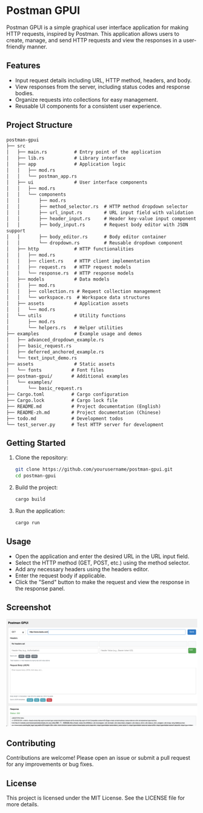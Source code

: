 # Postman GPUI

Postman GPUI is a simple graphical user interface application for making HTTP requests, inspired by Postman. This application allows users to create, manage, and send HTTP requests and view the responses in a user-friendly manner.

## Features

- Input request details including URL, HTTP method, headers, and body.
- View responses from the server, including status codes and response bodies.
- Organize requests into collections for easy management.
- Reusable UI components for a consistent user experience.

## Project Structure

```
postman-gpui
├── src
│   ├── main.rs          # Entry point of the application
│   ├── lib.rs           # Library interface
│   ├── app              # Application logic
│   │   ├── mod.rs
│   │   └── postman_app.rs
│   ├── ui               # User interface components
│   │   ├── mod.rs
│   │   └── components
│   │       ├── mod.rs
│   │       ├── method_selector.rs  # HTTP method dropdown selector
│   │       ├── url_input.rs        # URL input field with validation
│   │       ├── header_input.rs     # Header key-value input component
│   │       ├── body_input.rs       # Request body editor with JSON support
│   │       ├── body_editor.rs      # Body editor container
│   │       └── dropdown.rs         # Reusable dropdown component
│   ├── http             # HTTP functionalities
│   │   ├── mod.rs
│   │   ├── client.rs    # HTTP client implementation
│   │   ├── request.rs   # HTTP request models
│   │   └── response.rs  # HTTP response models
│   ├── models           # Data models
│   │   ├── mod.rs
│   │   ├── collection.rs # Request collection management
│   │   └── workspace.rs  # Workspace data structures
│   ├── assets           # Application assets
│   │   └── mod.rs
│   └── utils            # Utility functions
│       ├── mod.rs
│       └── helpers.rs   # Helper utilities
├── examples             # Example usage and demos
│   ├── advanced_dropdown_example.rs
│   ├── basic_request.rs
│   ├── deferred_anchored_example.rs
│   └── text_input_demo.rs
├── assets               # Static assets
│   └── fonts           # Font files
├── postman-gpui/       # Additional examples
│   └── examples/
│       └── basic_request.rs
├── Cargo.toml          # Cargo configuration
├── Cargo.lock          # Cargo lock file
├── README.md           # Project documentation (English)
├── README-zh.md        # Project documentation (Chinese)
├── todo.md             # Development todos
└── test_server.py      # Test HTTP server for development
```

## Getting Started

1. Clone the repository:

   ```bash
   git clone https://github.com/yourusername/postman-gpui.git
   cd postman-gpui
   ```

2. Build the project:

   ```bash
   cargo build
   ```

3. Run the application:

   ```bash
   cargo run
   ```

## Usage

- Open the application and enter the desired URL in the URL input field.
- Select the HTTP method (GET, POST, etc.) using the method selector.
- Add any necessary headers using the headers editor.
- Enter the request body if applicable.
- Click the "Send" button to make the request and view the response in the response panel.

## Screenshot

![alt text](image.png)

## Contributing

Contributions are welcome! Please open an issue or submit a pull request for any improvements or bug fixes.

## License

This project is licensed under the MIT License. See the LICENSE file for more details.